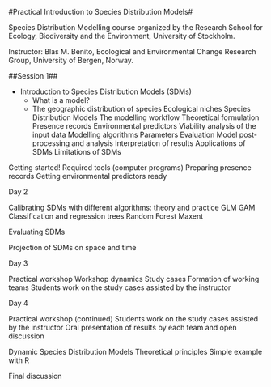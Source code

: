 #Practical Introduction to Species Distribution Models#

Species Distribution Modelling course organized by the Research School for Ecology, Biodiversity and the Environment, University of Stockholm.

Instructor: Blas M. Benito, Ecological and Environmental Change Research Group, University of Bergen, Norway.

##Session 1##


+  Introduction to Species Distribution Models (SDMs)
   +  What is a model?
   +  The geographic distribution of species
Ecological niches
Species Distribution Models
The modelling workflow
Theoretical formulation
Presence records
Environmental predictors
Viability analysis of the input data
Modelling algorithms
Parameters
Evaluation
Model post-processing and analysis
Interpretation of results
Applications of SDMs
Limitations of SDMs

Getting started!
Required tools (computer programs)
Preparing presence records
Getting environmental predictors ready

Day 2

Calibrating SDMs with different algorithms: theory and practice 
GLM
GAM
Classification and regression trees
Random Forest
Maxent

Evaluating SDMs

Projection of SDMs on space and time

 

Day 3

Practical workshop
Workshop dynamics
Study cases
Formation of working teams
Students work on the study cases assisted by the instructor


Day 4
 
Practical workshop (continued)
Students work on the study cases assisted by the instructor
Oral presentation of results by each team and open discussion

Dynamic Species Distribution Models
Theoretical principles
Simple example with R

Final discussion
